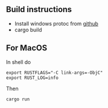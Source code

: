 ## Build instructions


- Install windows protoc from [github](https://github.com/protocolbuffers/protobuf/releases)
- cargo build

## For MacOS

In shell do
```
export RUSTFLAGS="-C link-args=-ObjC"
export RUST_LOG=info
```

Then

```
cargo run
```